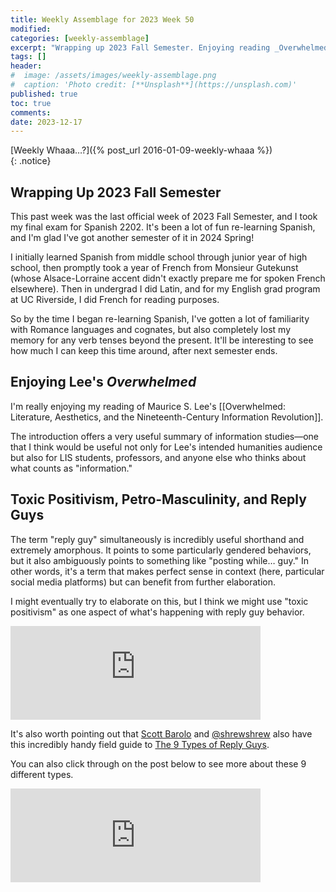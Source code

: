 ```yaml
---
title: Weekly Assemblage for 2023 Week 50
modified:
categories: [weekly-assemblage]
excerpt: "Wrapping up 2023 Fall Semester. Enjoying reading _Overwhelmed_. Toxic positivism and reply guys."
tags: []
header:
#  image: /assets/images/weekly-assemblage.png
#  caption: 'Photo credit: [**Unsplash**](https://unsplash.com)'
published: true
toc: true
comments:
date: 2023-12-17
---
```


[Weekly Whaaa…?]({% post_url 2016-01-09-weekly-whaaa %})  
{: .notice}  

## Wrapping Up 2023 Fall Semester

This past week was the last official week of 2023 Fall Semester, and I took my final exam for Spanish 2202. It's been a lot of fun re-learning Spanish, and I'm glad I've got another semester of it in 2024 Spring!  

I initially learned Spanish from middle school through junior year of high school, then promptly took a year of French from Monsieur Gutekunst (whose Alsace-Lorraine accent didn't exactly prepare me for spoken French elsewhere). Then in undergrad I did Latin, and for my English grad program at UC Riverside, I did French for reading purposes.  

So by the time I began re-learning Spanish, I've gotten a lot of familiarity with Romance languages and cognates, but also completely lost my memory for any verb tenses beyond the present. It'll be interesting to see how much I can keep this time around, after next semester ends.  

## Enjoying Lee's _Overwhelmed_  

I'm really enjoying my reading of Maurice S. Lee's [[Overwhelmed: Literature, Aesthetics, and the Nineteenth-Century Information Revolution]].   

The introduction offers a very useful summary of information studies—one that I think would be useful not only for Lee's intended humanities audience but also for LIS students, professors, and anyone else who thinks about what counts as "information."  

## Toxic Positivism, Petro-Masculinity, and Reply Guys  

The term "reply guy" simultaneously is incredibly useful shorthand and extremely amorphous. It points to some particularly gendered behaviors, but it also ambiguously points to something like "posting while… guy." In other words, it's a term that makes perfect sense in context (here, particular social media platforms) but can benefit from further elaboration.  

I might eventually try to elaborate on this, but I think we might use "toxic positivism" as one aspect of what's happening with reply guy behavior.  

<iframe src="https://hcommons.social/@ryanrandall/111519717832942162/embed" class="mastodon-embed" style="max-width: 100%; border: 0" width="400" allowfullscreen="allowfullscreen"></iframe><script src="https://hcommons.social/embed.js" async="async"></script>  

It's also worth pointing out that [Scott Barolo](https://zirk.us/@sbarolo) and [@shrewshrew](https://mastodon.social/@shrewshrew) also have this incredibly handy field guide to [The 9 Types of Reply Guys](https://zirk.us/@sbarolo/109384456791661494).  

You can also click through on the post below to see more about these 9 different types.  

<iframe src="https://zirk.us/@sbarolo/109384456791661494/embed" class="mastodon-embed" style="max-width: 100%; border: 0" width="400" allowfullscreen="allowfullscreen"></iframe><script src="https://zirk.us/embed.js" async="async"></script>
